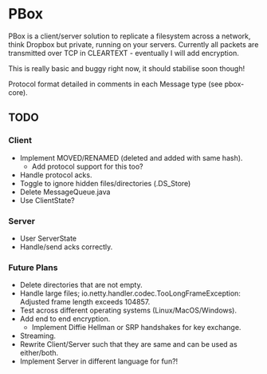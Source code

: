 # PBox #

PBox is a client/server solution to replicate a filesystem across a network, think Dropbox but private, running on your servers.
Currently all packets are transmitted over TCP in CLEARTEXT - eventually I will add encryption.

This is really basic and buggy right now, it should stabilise soon though!

Protocol format detailed in comments in each Message type (see pbox-core).

## TODO ##

### Client ###

  * Implement MOVED/RENAMED (deleted and added with same hash).
    * Add protocol support for this too?
  * Handle protocol acks.
  * Toggle to ignore hidden files/directories (.DS_Store)
  * Delete MessageQueue.java
  * Use ClientState?

### Server ###

  * User ServerState
  * Handle/send acks correctly.

### Future Plans ###

  * Delete directories that are not empty.
  * Handle large files; io.netty.handler.codec.TooLongFrameException: Adjusted frame length exceeds 104857.
  * Test across different operating systems (Linux/MacOS/Windows).
  * Add end to end encryption.
    * Implement Diffie Hellman or SRP handshakes for key exchange.
  * Streaming.
  * Rewrite Client/Server such that they are same and can be used as either/both.
  * Implement Server in different language for fun?!